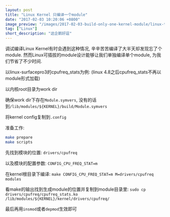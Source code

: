 ```yaml
---
layout: post
title: "Linux Kernel 只编译一个module"
date: "2017-02-03 10:20:06 +0800"
image_preview: "/images/2017-02-03-build-only-one-kernel-module/linux-tux.svg"
tag: ["Linux"]
short_description: "这企鹅好逗"
---
```


调试编译Linux Kernel有时会遇到这种情况, 辛辛苦苦编译了大半天却发现忘了个module. 然而Linux可插拔的module设计能够让我们单独编译单个module, 为我们节省了不少时间.

以linux-surfacepro3的cpufreq_stats为例: (linux 4.8之后cpufreq_stats不再以module形式加载)

以内核root目录为work dir

确保work dir下存在`Module.symvers`, 没有的话到`/lib/modules/${KERNEL}/build/Module.symvers`

将kernel config复制到`.config`

准备工作:

``` sh
make prepare
make scripts
```

先找到模块的位置: `drivers/cpufreq`

以及模块的配置参数: `CONFIG_CPU_FREQ_STAT=m`

在kernel根目录下编译: `make CONFIG_CPU_FREQ_STAT=m M=drivers/cpufreq modules`

看make的输出找到生成module的位置并复制到module目录里: `sudo cp drivers/cpufreq/cpufreq_stats.ko /lib/modules/${KERNEL}/kernel/drivers/cpufreq/`

最后再用`insmod`或者`depmod`生效即可
